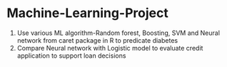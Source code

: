 # Machine-Learning-Project

1. Use various ML algorithm-Random forest, Boosting, SVM and Neural network from caret package in R to predicate diabetes 
2. Compare Neural network with Logistic model to evaluate credit application to support loan decisions
